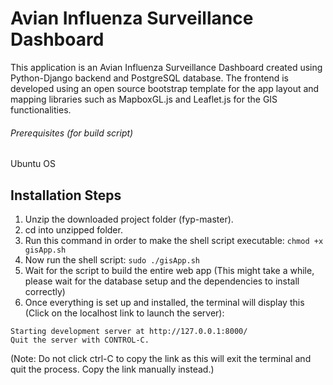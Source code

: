 # Avian Influenza Surveillance Dashboard
This application is an Avian Influenza Surveillance Dashboard created
using Python-Django backend and PostgreSQL database.
The frontend is developed using an open source bootstrap template for the app layout
and mapping libraries such as MapboxGL.js and Leaflet.js for the GIS functionalities.

###### Prerequisites (for build script)
Ubuntu OS 

## Installation Steps
1. Unzip the downloaded project folder (fyp-master).
2. cd into unzipped folder.
3. Run this command in order to make the shell script executable:
    ```chmod +x gisApp.sh```
4. Now run the shell script:
    ```sudo ./gisApp.sh```
5. Wait for the script to build the entire web app (This might take a while, please wait for the database setup and the dependencies to install correctly)
6. Once everything is set up and installed, the terminal will display this (Click on the localhost link to launch the server):

```Starting development server at http://127.0.0.1:8000/``` <br />
```Quit the server with CONTROL-C.```

(Note: Do not click ctrl-C to copy the link as this will exit the terminal and quit the process. Copy the link manually instead.)





